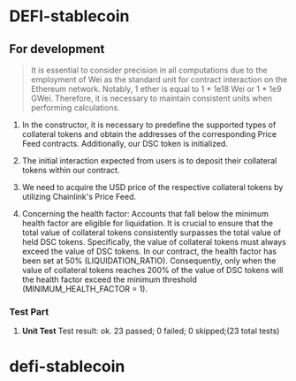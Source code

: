# DEFI-stablecoin

## For development

> It is essential to consider precision in all computations due to the employment of Wei as the standard unit for contract interaction on the Ethereum network. Notably, 1 ether is equal to 1 * 1e18 Wei or 1 * 1e9 GWei. Therefore, it is necessary to maintain consistent units when performing calculations.

1. In the constructor, it is necessary to predefine the supported types of collateral tokens and obtain the addresses of the corresponding Price Feed contracts. Additionally, our DSC token is initialized.

2. The initial interaction expected from users is to deposit their collateral tokens within our contract.

3. We need to acquire the USD price of the respective collateral tokens by utilizing Chainlink's Price Feed.

4. Concerning the health factor: Accounts that fall below the minimum health factor are eligible for liquidation. It is crucial to ensure that the total value of collateral tokens consistently surpasses the total value of held DSC tokens. Specifically, the value of collateral tokens must always exceed the value of DSC tokens. In our contract, the health factor has been set at 50% (LIQUIDATION_RATIO). Consequently, only when the value of collateral tokens reaches 200% of the value of DSC tokens will the health factor exceed the minimum threshold (MINIMUM_HEALTH_FACTOR = 1).


### Test Part

1. **Unit Test**
Test result: ok. 23 passed; 0 failed; 0 skipped;(23 total tests)
# defi-stablecoin
